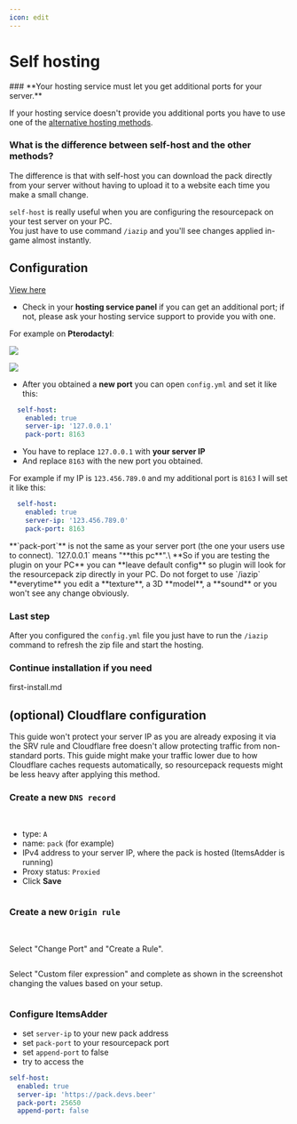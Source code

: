 ```yaml
---
icon: edit
---
```


# Self hosting


<Warning>
### **Your hosting service must let you get additional ports for your server.**

If your hosting service doesn't provide you additional ports you have to use one of the [alternative hosting methods](./).
</Warning>


### What is the difference between self-host and the other methods?

The difference is that with self-host you can download the pack directly from your server without having to upload it to a website each time you make a small change.

`self-host` is really useful when you are configuring the resourcepack on your test server on your PC.\
You just have to use command `/iazip` and you'll see changes applied in-game almost instantly.

## Configuration


[View here](https://www.youtube.com/watch?v=XoTwF4_HztU)


* Check in your **hosting service panel** if you can get an additional port; if not, please ask your hosting service support to provide you with one.

For example on **Pterodactyl**:

![](<../../.gitbook/assets/immagine (51).png>)

![](<../../.gitbook/assets/immagine (15).png>)

* After you obtained a **new port** you can open `config.yml` and set it like this:

```yaml
  self-host:
    enabled: true
    server-ip: '127.0.0.1'
    pack-port: 8163
```

* You have to replace `127.0.0.1` with **your server IP**
* And replace `8163` with the new port you obtained.

For example if my IP is `123.456.789.0` and my additional port is `8163` I will set it like this:

```yaml
  self-host:
    enabled: true
    server-ip: '123.456.789.0'
    pack-port: 8163
```


<Warning>
**`pack-port`** is not the same as your server port (the one your users use to connect).
</Warning>



<Note>
`127.0.0.1` means "**this pc**".\
**So if you are testing the plugin on your PC** you can **leave default config** so plugin will look for the resourcepack zip directly in your PC.
</Note>



<Warning>
Do not forget to use `/iazip` **everytime** you edit a **texture**, a 3D **model**, a **sound** or you won't see any change obviously.
</Warning>


### Last step

After you configured the `config.yml` file you just have to run the `/iazip` command to refresh the zip file and start the hosting.

### Continue installation if you need


<Card title="first-install.md" icon="text" href="/../first-install.md/">
first-install.md
</Card>


## (optional) Cloudflare configuration


<Warning>
This guide won't protect your server IP as you are already exposing it via the SRV rule and Cloudflare free doesn't allow protecting traffic from non-standard ports.
</Warning>



<Note>
This guide might make your traffic lower due to how Cloudflare caches requests automatically, so resourcepack requests might be less heavy after applying this method.
</Note>


### Create a new `DNS record`

<img src="../../.gitbook/assets/image (33).png" alt="" />

<img src="../../.gitbook/assets/image (39).png" alt="" />

* type: `A`
* name: `pack` (for example)
* IPv4 address to your server IP, where the pack is hosted (ItemsAdder is running)
* Proxy status: `Proxied`
* Click **Save**

<img src="../../.gitbook/assets/image (35).png" alt="" />

### Create a new `Origin rule`

<img src="../../.gitbook/assets/image (243).png" alt="" />

<img src="../../.gitbook/assets/image (244).png" alt="" />

Select "Change Port" and "Create a Rule".

<img src="../../.gitbook/assets/image (36).png" alt="" />

Select "Custom filer expression" and complete as shown in the screenshot changing the values based on your setup.

<img src="../../.gitbook/assets/image (41).png" alt="" />

### Configure ItemsAdder

* set `server-ip` to your new pack address
* set `pack-port` to your resourcepack port
* set `append-port` to false
* try to access the


```yml config.yml lines icon="yml"
self-host:
  enabled: true
  server-ip: 'https://pack.devs.beer'
  pack-port: 25650
  append-port: false
```